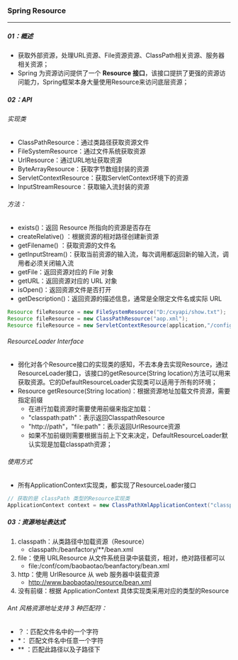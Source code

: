### Spring Resource

------

##### 01：概述

- 获取外部资源，处理URL资源、File资源资源、ClassPath相关资源、服务器相关资源；
- Spring 为资源访问提供了一个 **Resource 接口**，该接口提拱了更强的资源访问能力，Spring框架本身大量使用Resource来访问底层资源；

##### 02：API

###### 实现类

- ClassPathResource：通过类路径获取资源文件
- FileSystemResource：通过文件系统获取资源
- UrlResource：通过URL地址获取资源
- ByteArrayResource：获取字节数组封装的资源
- ServletContextResource：获取ServletContext环境下的资源
- InputStreamResource：获取输入流封装的资源

###### 方法：

- exists()：返回 Resource 所指向的资源是否存在
- createRelative() ：根据资源的相对路径创建新资源
- getFilename() ：获取资源的文件名
- getInputStream()：获取当前资源的输入流，每次调用都返回新的输入流，调用者必须关闭输入流
- getFile：返回资源对应的 File 对象
- getURL：返回资源对应的 URL 对象
- isOpen()：返回资源文件是否打开
- getDescription()：返回资源的描述信息，通常是全限定文件名或实际 URL

```java
Resource fileResource = new FileSystemResource("D:/cxyapi/show.txt");
Resource fileResource = new ClassPathResource("aop.xml");
Resource fileResource = new ServletContextResource(application,"/configTest/cxyapi.txt");
```

###### ResourceLoader Interface

- 弱化对各个Resource接口的实现类的感知，不去本身去实现Resource，通过ResourceLoader接口，该接口的getResource(String location)方法可以用来获取资源。它的DefaultResourceLoader实现类可以适用于所有的环境；
- Resource getResource(String location)：根据资源地址加载文件资源，需要指定前缀
  - 在进行加载资源时需要使用前缀来指定加载：
  - "classpath:path"：表示返回ClasspathResource
  - "http://path"，"file:path"：表示返回UrlResource资源
  - 如果不加前缀则需要根据当前上下文来决定，DefaultResourceLoader默认实现是加载classpath资源；

###### 使用方式

- 所有ApplicationContext实现类，都实现了ResourceLoader接口


```java
// 获取的是 classPath 类型的Resource实现类
ApplicationContext context = new ClassPathXmlApplicationContext("classpath:spring-resource.xml");  
```

##### 03：资源地址表达式

1. classpath：从类路径中加载资源（Resource）
   - classpath:/beanfactory/**/bean.xml
2. file：使用 URLResource 从文件系统目录中装载资，相对，绝对路径都可以
   - file:/conf/com/baobaotao/beanfactory/bean.xml
3. http：使用 UrlResource 从 web 服务器中装载资源
   - http://www.baobaotao/resource/bean.xml
4. 没有前缀：根据 ApplicationContext 具体实现类采用对应的类型的Resource	

###### Ant 风格资源地址支持 3 种匹配符：

- ？：匹配文件名中的一个字符
- *：  匹配文件名中任意一个字符
- ** ：匹配此路径以及子路径下
